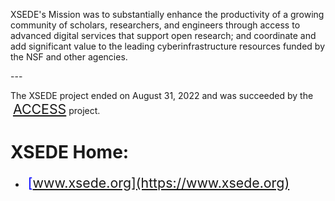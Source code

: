 <p class="lead">XSEDE's Mission was to substantially enhance the productivity of a growing community of scholars, researchers, and engineers through access to advanced digital services that support open research; and coordinate and add significant value to the leading cyberinfrastructure resources funded by the NSF and other agencies.  </p>
---

The XSEDE project ended on August 31, 2022 and was succeeded by the <span>&nbsp;</span><span style="font-size:16pt;color:blue">[ACCESS](https://access-ci.org)</span> project. 

# XSEDE Home:
 - <span>&nbsp;</span><span style="font-size:16pt;color:blue">[www.xsede.org](https://www.xsede.org)</span>
